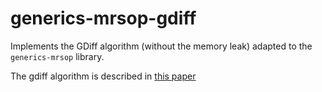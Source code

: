# generics-mrsop-gdiff

Implements the GDiff algorithm (without the memory leak) adapted
to the `generics-mrsop` library. 

The gdiff algorithm is described in [this paper](https://www.andres-loeh.de/GDiff.html)